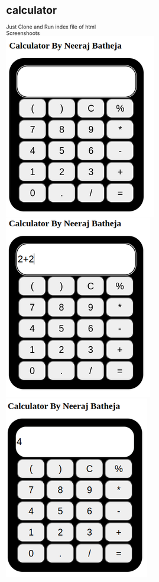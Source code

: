 # calculator
Just Clone and Run index file of html <br>
Screenshoots <br>
![Screenshot](https://github.com/NeerajBatheja/calculator/blob/main/screenshots/calculator%201.png) <br>
![Screenshot](https://github.com/NeerajBatheja/calculator/blob/main/screenshots/cal%202.png) <br>
![Screenshot](https://github.com/NeerajBatheja/calculator/blob/main/screenshots/cal%203.png) <br>

